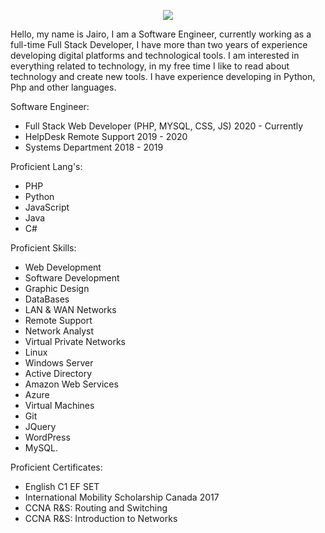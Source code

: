 <p align="center" width="100%">
    <img src="https://zjairo.com/images/logo.png"> 
</p>

Hello, my name is Jairo, I am a Software Engineer, currently working as a full-time Full Stack Developer, I have more than two years of experience developing digital platforms and technological tools. I am interested in everything related to technology, in my free time I like to read about technology and create new tools. I have experience developing in Python, Php and other languages.

Software Engineer:
- Full Stack Web Developer (PHP, MYSQL, CSS, JS) 2020 - Currently
- HelpDesk Remote Support 2019 - 2020
- Systems Department 2018 - 2019

Proficient Lang's: 
- PHP
- Python 
- JavaScript 
- Java 
- C#

Proficient Skills: 
- Web Development
- Software Development
- Graphic Design
- DataBases
- LAN & WAN Networks
- Remote Support
- Network Analyst
- Virtual Private Networks
- Linux
- Windows Server
- Active Directory
- Amazon Web Services
- Azure
- Virtual Machines
- Git
- JQuery
- WordPress
- MySQL.

Proficient Certificates: 
- English C1 EF SET
- International Mobility Scholarship Canada 2017 
- CCNA R&S: Routing and Switching
- CCNA R&S: Introduction to Networks
